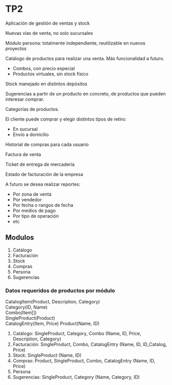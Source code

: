 # TP2

Aplicación de gestión de ventas y stock

Nuevas vías de venta, no solo sucursales

Módulo persona: totalmente independiente, reutilizable en nuevos proyectos  

Catálogo de productos para realizar una venta. Más funcionalidad a futuro.

- Combos, con precio especial
- Productos virtuales, sin stock físico

Stock manejado en distintos depósitos

Sugerencias a partir de un producto en concreto, de productos que pueden interesar comprar.

Categorías de productos.

El cliente puede comprar y elegir distintos tipos de retiro:

- En sucursal
- Envío a domicilio

Historial de compras para cada usuario

Factura de venta

Ticket de entrega de mercadería

Estado de facturación de la empresa

A futuro se desea realizar reportes:

- Por zona de venta
- Por vendedor
- Por fecha o rangos de fecha
- Por medios de pago
- Por tipo de operación
- etc

## Modulos

1. Catálogo
2. Facturación
3. Stock
4. Compras
5. Persona
6. Sugerencias

### Datos requeridos de productos por módulo

CatalogItem(Product, Description, Category)  
Category(ID, Name)  
Combo(Item[])  
SingleProduct(Product)  
CatalogEntry(Item, Price)
Product(Name, ID)

1. Catálogo: SingleProduct, Category, Combo (Name, ID, Price, Description, Category)
2. Facturación: SingleProduct, Combo, CatalogEntry (Name, ID, ID_Catalog, Price)
3. Stock: SingleProduct (Name, ID)
4. Compras: Product, SingleProduct, Combo, CatalogEntry (Name, ID, Price)
5. Persona
6. Sugerencias: SingleProduct, Category (Name, Category, ID)
